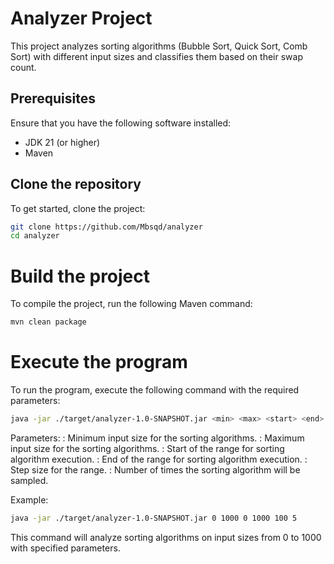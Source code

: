 # Analyzer Project

This project analyzes sorting algorithms (Bubble Sort, Quick Sort, Comb Sort) with different input sizes and classifies them based on their swap count.

## Prerequisites

Ensure that you have the following software installed:
- JDK 21 (or higher)
- Maven

## Clone the repository

To get started, clone the project:

```bash
git clone https://github.com/Mbsqd/analyzer
cd analyzer
```

# Build the project

To compile the project, run the following Maven command:

```bash
mvn clean package
```
# Execute the program

To run the program, execute the following command with the required parameters:

```bash
java -jar ./target/analyzer-1.0-SNAPSHOT.jar <min> <max> <start> <end> <step> <sampling>
```

Parameters:
    <min>: Minimum input size for the sorting algorithms.
    <max>: Maximum input size for the sorting algorithms.
    <start>: Start of the range for sorting algorithm execution.
    <end>: End of the range for sorting algorithm execution.
    <step>: Step size for the range.
    <sampling>: Number of times the sorting algorithm will be sampled.

Example:
```bash
java -jar ./target/analyzer-1.0-SNAPSHOT.jar 0 1000 0 1000 100 5
```
This command will analyze sorting algorithms on input sizes from 0 to 1000 with specified parameters.
